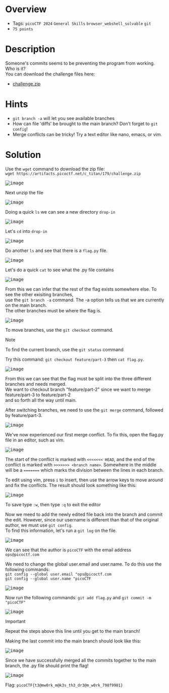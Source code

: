# Overview
- Tags: `picoCTF 2024` `General Skills` `browser_webshell_solvable` `git`
- `75 points`

# Description
Someone's commits seems to be preventing the program from working. Who is it?  
You can download the challenge files here:
* [challenge.zip](https://artifacts.picoctf.net/c_titan/156/challenge.zip)

# Hints
* `git branch -a` will let you see available branches
* How can file 'diffs' be brought to the main branch? Don't forget to `git config`!
* Merge conflicts can be tricky! Try a text editor like nano, emacs, or vim.

# Solution
Use the `wget` command to download the zip file:   
`wget https://artifacts.picoctf.net/c_titan/179/challenge.zip`

<kbd>![image](https://github.com/Bsnookie9/picoCTF-2024-WriteUps/assets/106827110/74fdd4a3-0e98-428b-b68e-4da68b423617)</kbd>

Next unzip the file

<kbd>![image](https://github.com/Bsnookie9/picoCTF-2024-WriteUps/assets/106827110/1e1c8d8d-0c71-42a0-a4f1-4224c55e99d0)</kbd>

Doing a quick `ls` we can see a new directory `drop-in`

<kbd>![image](https://github.com/Bsnookie9/picoCTF-2024-WriteUps/assets/106827110/2bc4b333-7a15-424d-aec6-51385d464b4d)</kbd>

Let's `cd` into `drop-in`

<kbd>![image](https://github.com/Bsnookie9/picoCTF-2024-WriteUps/assets/106827110/cb2f3bf4-4e62-433f-95e0-a671fdebae63)</kbd>

Do another `ls` and see that there is a `flag.py` file.

<kbd>![image](https://github.com/Bsnookie9/picoCTF-2024-WriteUps/assets/106827110/d9c7c524-47cf-4c6e-859b-e117a43419c2)</kbd>

Let's do a quick `cat` to see what the .py file contains

<kbd>![image](https://github.com/Bsnookie9/picoCTF-2024-WriteUps/assets/106827110/db45ab9c-0fd9-43a1-90fa-52e02308181d)</kbd>

From this we can infer that the rest of the flag exists somewhere else. To see the other exisiting branches,   
use the `git branch -a` command. The -a option tells us that we are currently on the main branch.   
The other branches must be where the flag is.

<kbd>![image](https://github.com/Bsnookie9/picoCTF-2024-WriteUps/assets/106827110/fc0c8a9d-89d2-4192-9249-f67b06dd01ca)</kbd>

To move branches, use the `git checkout` command. 

> [!NOTE]
> To find the current branch, use the `git status` command

Try this command: `git checkout feature/part-3` then `cat flag.py`.

<kbd>![image](https://github.com/Bsnookie9/picoCTF-2024-WriteUps/assets/106827110/18c90422-42c5-4a09-8c50-fc021ba0b029)</kbd>

From this we can see that the flag must be split into the three different branches and needs merged.  
We want to checkout branch "feature/part-2" since we want to merge feature/part-3 to feature/part-2   
and so forth all the way until main.

After switching branches, we need to use the `git merge` command, followed by feature/part-3.

<kbd>![image](https://github.com/Bsnookie9/picoCTF-2024-WriteUps/assets/106827110/81be159a-9948-47f4-9aab-d1a41ab32406)</kbd>

We've now experienced our first merge conflict. To fix this, open the flag.py file in an editor, such as vim. 

<kbd>![image](https://github.com/Bsnookie9/picoCTF-2024-WriteUps/assets/106827110/c595094c-5779-468a-9307-14438e58682f)</kbd>

The start of the conflict is marked with `<<<<<<< HEAD`, and the end of the conflict is marked with `>>>>>>> <branch name>`. Somewhere in the middle will be a `=======` which marks the division between the lines in each branch.

To edit using vim, press `i` to insert, then use the arrow keys to move around and fix the conflicts. The result should look something like this:

<kbd>![image](https://github.com/Bsnookie9/picoCTF-2024-WriteUps/assets/106827110/7192a68b-c106-4973-ba54-769e6a6297f1)</kbd>

To save type `:w`, then type `:q` to exit the editor

Now we meed to add the newly edited file back into the branch and commit the edit. However, since our username is different than that of the original author, we must use `git config`.   
To find this information, let's run a `git log` on the file.

<kbd>![image](https://github.com/Bsnookie9/picoCTF-2024-WriteUps/assets/106827110/e10f05ed-52ee-4194-9769-8137186432c1)</kbd>

We can see that the author is `picoCTF` with the email address `ops@picoctf.com`

We need to change the global user.email and user.name. To do this use the following commands:  
`git config --global user.email "ops@picoctf.com`  
`git config --global user.name "picoCTF`

<kbd>![image](https://github.com/Bsnookie9/picoCTF-2024-WriteUps/assets/106827110/4528a7fe-e61b-4c05-a7ca-4450c5dc5ca6)</kbd>

Now run the following commands: `git add flag.py` and `git commit -m "picoCTF"`

<kbd>![image](https://github.com/Bsnookie9/picoCTF-2024-WriteUps/assets/106827110/6652f45e-7552-483b-8177-d504c511db11)</kbd>

> [!IMPORTANT]
> Repeat the steps above this line until you get to the main branch!

Making the last commit into the main branch should look like this:

<kbd>![image](https://github.com/Bsnookie9/picoCTF-2024-WriteUps/assets/106827110/ae793d0d-d10e-4719-b496-cf566a1a9ee7)</kbd>

Since we have successfully merged all the commits together to the main branch, the .py file should print the flag!

<kbd>![image](https://github.com/Bsnookie9/picoCTF-2024-WriteUps/assets/106827110/3b2123ee-0b6b-4c58-912a-1e55159244c8)</kbd>

Flag: `picoCTF{t3@mw0rk_m@k3s_th3_dr3@m_w0rk_798f9981}`
